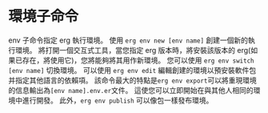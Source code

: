 # 環境子命令

env 子命令指定 erg 執行環境。
使用 `erg env new [env name]` 創建一個新的執行環境。 將打開一個交互式工具，當您指定 erg 版本時，將安裝該版本的 erg(如果已存在，將使用它)，您將能夠將其用作新環境。
您可以使用 `erg env switch [env name]` 切換環境。
可以使用 `erg env edit` 編輯創建的環境以預安裝軟件包并指定其他語言的依賴項。
該命令最大的特點是`erg env export`可以將重現環境的信息輸出為`[env name].env.er`文件。 這使您可以立即開始在與其他人相同的環境中進行開發。 此外，`erg env publish` 可以像包一樣發布環境。